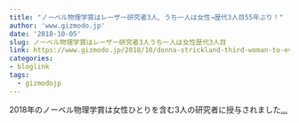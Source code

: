 ```yaml
---
title: "ノーベル物理学賞はレーザー研究者3人、うち一人は女性→歴代3人目55年ぶり！"
author: 'www.gizmodo.jp'
date: '2018-10-05'
slug: ノーベル物理学賞はレーザー研究者3人うち一人は女性歴代3人目
link: https://www.gizmodo.jp/2018/10/donna-strickland-third-woman-to-ever-win-nobel-prize.html
categories:
- bloglink
tags:
  - gizmodojp
---
```


2018年のノーベル物理学賞は女性ひとりを含む3人の研究者に授与されました[... <i class="fas fa-external-link-alt"></i>](https://www.gizmodo.jp/2018/10/donna-strickland-third-woman-to-ever-win-nobel-prize.html)

